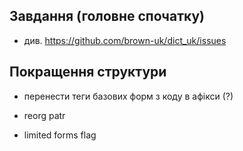 ## Завдання (головне спочатку)

* див. https://github.com/brown-uk/dict_uk/issues

## Покращення структури

* перенести теги базових форм з коду в афікси (?)

* reorg patr
* limited forms flag
